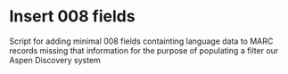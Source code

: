 # Insert 008 fields
 Script for adding minimal 008 fields containting language data to MARC records missing that information for the purpose of populating a filter our Aspen Discovery system
